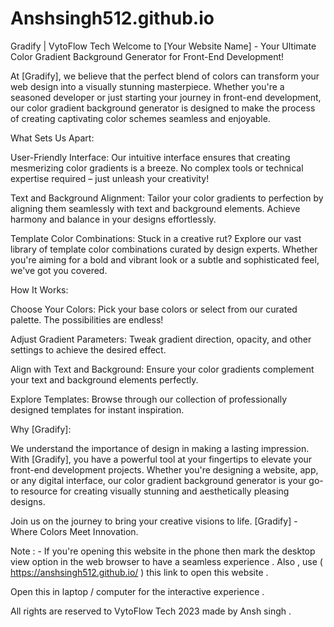 # Anshsingh512.github.io
Gradify | VytoFlow Tech 
Welcome to [Your Website Name] - Your Ultimate Color Gradient Background Generator for Front-End Development!

At [Gradify], we believe that the perfect blend of colors can transform your web design into a visually stunning masterpiece. Whether you're a seasoned developer or just starting your journey in front-end development, our color gradient background generator is designed to make the process of creating captivating color schemes seamless and enjoyable.

What Sets Us Apart:

User-Friendly Interface: Our intuitive interface ensures that creating mesmerizing color gradients is a breeze. No complex tools or technical expertise required – just unleash your creativity!

Text and Background Alignment: Tailor your color gradients to perfection by aligning them seamlessly with text and background elements. Achieve harmony and balance in your designs effortlessly.

Template Color Combinations: Stuck in a creative rut? Explore our vast library of template color combinations curated by design experts. Whether you're aiming for a bold and vibrant look or a subtle and sophisticated feel, we've got you covered.

How It Works:

Choose Your Colors: Pick your base colors or select from our curated palette. The possibilities are endless!

Adjust Gradient Parameters: Tweak gradient direction, opacity, and other settings to achieve the desired effect.

Align with Text and Background: Ensure your color gradients complement your text and background elements perfectly.

Explore Templates: Browse through our collection of professionally designed templates for instant inspiration.

Why [Gradify]:

We understand the importance of design in making a lasting impression. With [Gradify], you have a powerful tool at your fingertips to elevate your front-end development projects. Whether you're designing a website, app, or any digital interface, our color gradient background generator is your go-to resource for creating visually stunning and aesthetically pleasing designs.

Join us on the journey to bring your creative visions to life. [Gradify] - Where Colors Meet Innovation.




Note : - If you're opening this website in the phone then mark the desktop view option in the web browser to have a seamless experience . 
Also , use  ( https://anshsingh512.github.io/ ) this link to open this website . 


Open this in laptop / computer for the interactive experience .

All rights are reserved to VytoFlow Tech 2023 made by Ansh singh . 


